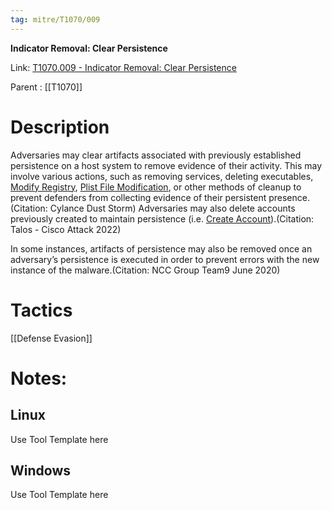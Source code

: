 ```yaml
---
tag: mitre/T1070/009
---
```


**Indicator Removal: Clear Persistence**

Link: [T1070.009 - Indicator Removal: Clear Persistence](https://attack.mitre.org/techniques/T1070/009)

Parent : [[T1070]]


# Description

Adversaries may clear artifacts associated with previously established persistence on a host system to remove evidence of their activity. This may involve various actions, such as removing services, deleting executables, [Modify Registry](https://attack.mitre.org/techniques/T1112), [Plist File Modification](https://attack.mitre.org/techniques/T1647), or other methods of cleanup to prevent defenders from collecting evidence of their persistent presence.(Citation: Cylance Dust Storm) Adversaries may also delete accounts previously created to maintain persistence (i.e. [Create Account](https://attack.mitre.org/techniques/T1136)).(Citation: Talos - Cisco Attack 2022)

In some instances, artifacts of persistence may also be removed once an adversary’s persistence is executed in order to prevent errors with the new instance of the malware.(Citation: NCC Group Team9 June 2020)

# Tactics


[[Defense Evasion]]


# Notes:

## Linux

Use Tool Template here

## Windows

Use Tool Template here